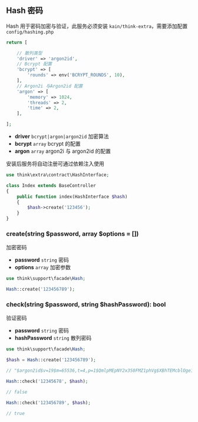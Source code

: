 ## Hash 密码

Hash 用于密码加密与验证，此服务必须安装 `kain/think-extra`，需要添加配置 `config/hashing.php`

```php
return [

    // 散列类型
    'driver' => 'argon2id',
    // Bcrypt 配置
    'bcrypt' => [
        'rounds' => env('BCRYPT_ROUNDS', 10),
    ],
    // Argon2i 与Argon2id 配置
    'argon' => [
        'memory' => 1024,
        'threads' => 2,
        'time' => 2,
    ],

];
```

- **driver** `bcrypt|argon|argon2id` 加密算法
- **bcrypt** `array` bcrypt 的配置
- **argon** `array` argon2i 与 argon2id 的配置

安装后服务将自动注册可通过依赖注入使用

```php
use think\extra\contract\HashInterface;

class Index extends BaseController
{
    public function index(HashInterface $hash)
    {
        $hash->create('123456');
    }
}
```

### create(string $password, array $options = [])

加密密码

- **password** `string` 密码
- **options** `array` 加密参数

```php
use think\support\facade\Hash;

Hash::create('123456789');
```

### check(string $password, string $hashPassword): bool

验证密码

- **password** `string` 密码
- **hashPassword** `string` 散列密码

```php
use think\support\facade\Hash;

$hash = Hash::create('123456789');

// "$argon2id$v=19$m=65536,t=4,p=1$QmlpMEpNY2x3S0FMZ1phVg$XBhTEMcblOge1svlB2/5NNieCDfoT1BvJDinuyBwkKQ"

Hash::check('12345678', $hash);

// false

Hash::check('123456789', $hash);

// true
```